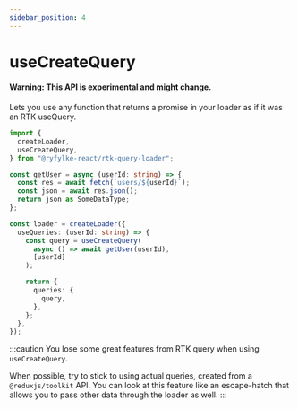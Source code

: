 ```yaml
---
sidebar_position: 4
---
```


# useCreateQuery

#### **Warning**: This API is experimental and might change.

Lets you use any function that returns a promise in your loader as if it was an RTK useQuery.

```typescript
import {
  createLoader,
  useCreateQuery,
} from "@ryfylke-react/rtk-query-loader";

const getUser = async (userId: string) => {
  const res = await fetch(`users/${userId}`);
  const json = await res.json();
  return json as SomeDataType;
};

const loader = createLoader({
  useQueries: (userId: string) => {
    const query = useCreateQuery(
      async () => await getUser(userId),
      [userId]
    );

    return {
      queries: {
        query,
      },
    };
  },
});
```

:::caution
You lose some great features from RTK query when using `useCreateQuery`.

When possible, try to stick to using actual queries, created from a `@reduxjs/toolkit` API.
You can look at this feature like an escape-hatch that allows you to pass other
data through the loader as well.
:::
